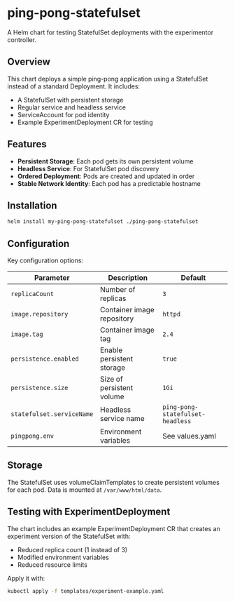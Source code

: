 # ping-pong-statefulset

A Helm chart for testing StatefulSet deployments with the experimentor controller.

## Overview

This chart deploys a simple ping-pong application using a StatefulSet instead of a standard Deployment. It includes:

- A StatefulSet with persistent storage
- Regular service and headless service
- ServiceAccount for pod identity
- Example ExperimentDeployment CR for testing

## Features

- **Persistent Storage**: Each pod gets its own persistent volume
- **Headless Service**: For StatefulSet pod discovery
- **Ordered Deployment**: Pods are created and updated in order
- **Stable Network Identity**: Each pod has a predictable hostname

## Installation

```bash
helm install my-ping-pong-statefulset ./ping-pong-statefulset
```

## Configuration

Key configuration options:

| Parameter | Description | Default |
|-----------|-------------|---------|
| `replicaCount` | Number of replicas | `3` |
| `image.repository` | Container image repository | `httpd` |
| `image.tag` | Container image tag | `2.4` |
| `persistence.enabled` | Enable persistent storage | `true` |
| `persistence.size` | Size of persistent volume | `1Gi` |
| `statefulset.serviceName` | Headless service name | `ping-pong-statefulset-headless` |
| `pingpong.env` | Environment variables | See values.yaml |

## Storage

The StatefulSet uses volumeClaimTemplates to create persistent volumes for each pod. Data is mounted at `/var/www/html/data`.

## Testing with ExperimentDeployment

The chart includes an example ExperimentDeployment CR that creates an experiment version of the StatefulSet with:
- Reduced replica count (1 instead of 3)
- Modified environment variables
- Reduced resource limits

Apply it with:
```bash
kubectl apply -f templates/experiment-example.yaml
```